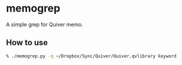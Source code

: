 # memogrep
A simple grep for Quiver memo.

## How to use
```sh
% ./memogrep.py -q ~/Dropbox/Sync/Quiver/Quiver.qvlibrary keyword
```
